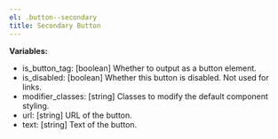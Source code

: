 ```yaml
---
el: .button--secondary
title: Secondary Button
---
```


__Variables:__
* is_button_tag: [boolean] Whether to output as a button element.
* is_disabled: [boolean] Whether this button is disabled. Not used for links.
* modifier_classes: [string] Classes to modify the default component styling.
* url: [string] URL of the button.
* text: [string] Text of the button.

